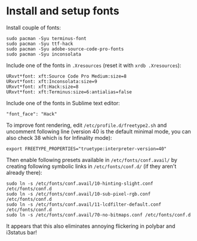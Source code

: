 # Install and setup fonts

Install couple of fonts:
```
sudo pacman -Syu terminus-font
sudo pacman -Syu ttf-hack
sudo pacman -Syu adobe-source-code-pro-fonts
sudo pacman -Syu inconsolata
```

Include one of the fonts in `.Xresources` (reset it with `xrdb .Xresources`):
```
URxvt*font: xft:Source Code Pro Medium:size=8 
URxvt*font: xft:Inconsolata:size=9
URxvt*font: xft:Hack:size=8
URxvt*font: xft:Terminus:size=6:antialias=false
```

Include one of the fonts in Sublime text editor:
```
"font_face": "Hack"
```

To improve font rendering, edit `/etc/profile.d/freetype2.sh` and uncomment following line (version 40 is the default minimal mode, you can also check 38 which is for Infinality mode):
```
export FREETYPE_PROPERTIES="truetype:interpreter-version=40"
```

Then enable following presets available in `/etc/fonts/conf.avail/` by creating following symbolic links in `/etc/fonts/conf.d/` (if they aren't already there):
```
sudo ln -s /etc/fonts/conf.avail/10-hinting-slight.conf /etc/fonts/conf.d
sudo ln -s /etc/fonts/conf.avail/10-sub-pixel-rgb.conf /etc/fonts/conf.d
sudo ln -s /etc/fonts/conf.avail/11-lcdfilter-default.conf /etc/fonts/conf.d
sudo ln -s /etc/fonts/conf.avail/70-no-bitmaps.conf /etc/fonts/conf.d
```

It appears that this also eliminates annoying flickering in polybar and i3status bar!
